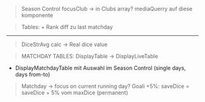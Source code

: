 > Season Control 
    focusClub -> in Clubs array?
    mediaQuerry auf diese komponente

> Tables: + Rank diff zu last matchday

---

> DiceStrAvg calc -> Real dice value


> MATCHDAY TABLES:
DisplayTable -> DisplayLiveTable 
+ DisplayMatchdayTable mit Auswahl im Season Control (single days, days from-to)


> Matchday -> focus on current running day?
> Goali +5%: saveDice = saveDice + 5% vom maxDice (permanent)